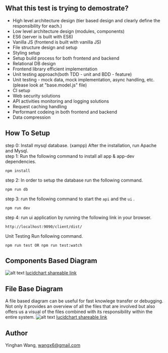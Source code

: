 ## What this test is trying to demostrate?
- High level architecture design (tier based design and clearly define the responsibility for each.)
- Low level architecture design (modules, components)
- ES6 (server is built with ES6)
- Vanilla JS (frontend is built with vanilla JS)
- File structure design and setup
- Styling setup
- Setup build process for both frontend and backend
- Relational DB design
- Frontend library efficient implementation
- Unit testing approach(both TDD - unit and BDD - feature)
- Unit testing - mock data, mock implementation, async handling, etc. (please look at "base.model.js" file)
- CI setup
- Web security solutions
- API activities monitoring and logging solutions
- Request caching handling
- Performant codeing in both frontend and backend
- Data compression

## How To Setup    
step 0: Install mysql database. (xampp) After the installation, run Apache and Mysql.  
step 1: Run the following command to install all app & app-dev dependencies. 
```shell 
npm install
```    
 
step 2: 
In order to setup the database run the following command.
```shell
npm run db
```  
step 3: run the following command to start the `api` and the `ui`  .
```shell
npm run dev
```  

step 4: run ui application by running the following link in your browser.  
```shell
http://localhost:9090/client/dist/
```  

Unit Testing
Run following command.  
```shell
npm run test OR npm run test:watch
```  

## Components Based Diagram        
![alt text](https://github.com/moshea/teckro-wangx6/blob/develop/docs/components-based.diagram.PNG "Components Based Diagram")
[lucidchart shareable link](https://www.lucidchart.com/invitations/accept/902232a3-effc-4326-a376-a166a3480d79)



## File Base Diagram  
A file based diagram can be useful for fast knowlege transfer or debugging. Not only it provides an overview of all the files that are involved but also offers us a visual of the files combined with its responsibility within the entire system.
![alt text](https://github.com/moshea/teckro-wangx6/blob/develop/docs/file-based.diagram.PNG "File Based Diagram")
[lucidchart shareable link](https://www.lucidchart.com/invitations/accept/a801f66e-0ef2-47c8-9ecc-c276dcbd12d3)


## Author     
Yinghan Wang, wangx6@gmail.com
